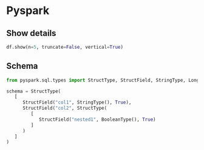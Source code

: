 # Pyspark

## Show details

```python
df.show(n=5, truncate=False, vertical=True)
```

## Schema

```python
from pyspark.sql.types import StructType, StructField, StringType, LongType, BooleanType, ArrayType

schema = StructType(
   [
      StructField("col1", StringType(), True),
      StructField("col2", StructType(
         [
            StructField("nested1", BooleanType(), True)
         ]
      )
   ]
)
```
